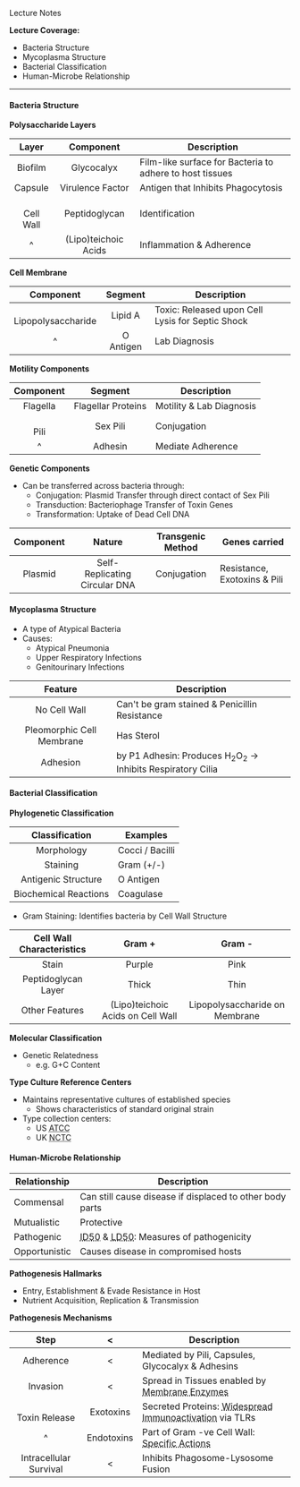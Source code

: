 Lecture Notes

**Lecture Coverage:**
- Bacteria Structure
- Mycoplasma Structure
- Bacterial Classification
- Human-Microbe Relationship

---
#### **Bacteria Structure**
**Polysaccharide Layers**

|     Layer     |      Component       | Description                                              |
| :-----------: | :------------------: | -------------------------------------------------------- |
|    Biofilm    |      Glycocalyx      | Film-like surface for Bacteria to adhere to host tissues |
|    Capsule    |   Virulence Factor   | Antigen that Inhibits Phagocytosis                       |
| <br>Cell Wall |    Peptidoglycan     | Identification                                           |
|       ^       | (Lipo)teichoic Acids | Inflammation & Adherence                                 |
**Cell Membrane**

|       Component        |  Segment  | Description                                      |
| :--------------------: | :-------: | ------------------------------------------------ |
| <br>Lipopolysaccharide |  Lipid A  | Toxic: Released upon Cell Lysis for Septic Shock |
|           ^            | O Antigen | Lab Diagnosis                                    |
**Motility Components**

| Component |      Segment       | Description              |
| :-------: | :----------------: | ------------------------ |
| Flagella  | Flagellar Proteins | Motility & Lab Diagnosis |
| <br>Pili  |      Sex Pili      | Conjugation              |
|     ^     |      Adhesin       | Mediate Adherence        |
**Genetic Components**
- Can be transferred across bacteria through:
	- Conjugation: Plasmid Transfer through direct contact of Sex Pili
	- Transduction: Bacteriophage Transfer of Toxin Genes
	- Transformation: Uptake of Dead Cell DNA

| Component |            Nature             | Transgenic Method | Genes carried                |
| :-------: | :---------------------------: | :---------------: | ---------------------------- |
|  Plasmid  | Self-Replicating Circular DNA |    Conjugation    | Resistance, Exotoxins & Pili |

#### **Mycoplasma Structure**
- A type of Atypical Bacteria
- Causes:
	- Atypical Pneumonia
	- Upper Respiratory Infections
	- Genitourinary Infections

|          Feature          | Description                                                                     |
| :-----------------------: | ------------------------------------------------------------------------------- |
|       No Cell Wall        | Can't be gram stained & Penicillin Resistance                                   |
| Pleomorphic Cell Membrane | Has Sterol                                                                      |
|         Adhesion          | by P1 Adhesin: Produces H<sub>2</sub>O<sub>2</sub> → Inhibits Respiratory Cilia |


#### **Bacterial Classification**
**Phylogenetic Classification**

|    Classification     | Examples        |
| :-------------------: | --------------- |
|      Morphology       | Cocci / Bacilli |
|       Staining        | Gram (+/-)      |
|  Antigenic Structure  | O Antigen       |
| Biochemical Reactions | Coagulase       |
- Gram Staining: Identifies bacteria by Cell Wall Structure

| Cell Wall Characteristics |              Gram +               |             Gram -             |
| :-----------------------: | :-------------------------------: | :----------------------------: |
|           Stain           |              Purple               |              Pink              |
|    Peptidoglycan Layer    |               Thick               |              Thin              |
|      Other Features       | (Lipo)teichoic Acids on Cell Wall | Lipopolysaccharide on Membrane |

**Molecular Classification**
- Genetic Relatedness
	- e.g. G+C Content

**Type Culture Reference Centers**
- Maintains representative cultures of established species
	- Shows characteristics of standard original strain
- Type collection centers:
	- US <abbr Title="American Type Culture Collection">ATCC</abbr>
	- UK <abbr Title="National Collection of Type Cultures">NCTC</abbr>


#### **Human-Microbe Relationship**

| Relationship  | Description                                                                                                          |
| ------------- | -------------------------------------------------------------------------------------------------------------------- |
| Commensal     | Can still cause disease if displaced to other body parts                                                             |
| Mutualistic   | Protective                                                                                                           |
| Pathogenic    | <abbr Title="50% Infectious Dose">ID50</abbr> & <abbr Title="50% Lethal Dose">LD50</abbr>: Measures of pathogenicity |
| Opportunistic | Causes disease in compromised hosts                                                                                  |

**Pathogenesis Hallmarks**
- Entry, Establishment & Evade Resistance in Host
- Nutrient Acquisition, Replication & Transmission

**Pathogenesis Mechanisms**

|          Step          |     <      | Description                                                                                                         |
| :--------------------: | :--------: | ------------------------------------------------------------------------------------------------------------------- |
|       Adherence        |     <      | Mediated by Pili, Capsules, Glycocalyx & Adhesins                                                                   |
|        Invasion        |     <      | Spread in Tissues enabled by <abbr Title="Collagenase & Hyaluronidase">Membrane Enzymes</abbr>                      |
|   <br>Toxin Release    | Exotoxins  | Secreted Proteins: <abbr Title="Macrophage, Inflammation & Coagulation">Widespread Immunoactivation</abbr> via TLRs |
|           ^            | Endotoxins | Part of Gram -ve Cell Wall: <abbr Title="↓ Protein Synthesis; ↑ cAMP, Neurotoxin & Superantigens">Specific Actions  |
| Intracellular Survival |     <      | Inhibits Phagosome-Lysosome Fusion                                                                                  |
